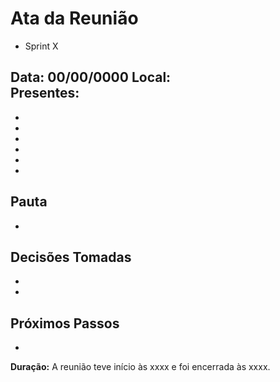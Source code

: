 # Ata da Reunião
- Sprint X

**Data:** 00/00/0000 
**Local:**   
**Presentes:**  
- 
- 
- 
- 
- 
- 
- 

## Pauta  
- 

## Decisões Tomadas  
-   
- 

## Próximos Passos  
- 

**Duração:** A reunião teve início às xxxx e foi encerrada às xxxx.